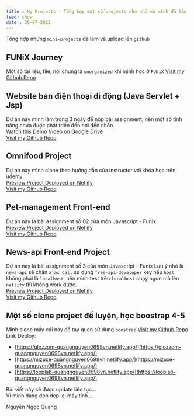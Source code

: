 ```yaml
---
title : My Projects - Tổng hợp một số projects nho nhỏ mà mình đã làm
feed: show
date : 30-07-2022
---
```


Tổng hợp những `mini-projects` đã làm và upload lên `github`

## FUNiX Journey
Một số tài liệu, file, nói chung là `unorganized` khi mình học ở `FUNiX`
[Visit my Github Repo](https://github.com/quangnguyen0698vn/FUNiX_Journey)
## Website bán điện thoại di động (Java Servlet + Jsp)
Dự án này mình làm trong 3 ngày để nộp bài assignment, nên một số tính năng chưa được phát triển đến nơi đến chốn.  
[Watch this Demo Video on Google Drive](https://drive.google.com/file/d/1lz-Z8_aL5RitkV2-4RHQQJJ2LtrJS8ye/view?usp=sharing)  
[Visit my Github Repo](https://github.com/quangnguyen0698vn/zPHONE_Project)
## Omnifood Project
Dự án này mình clone theo hướng dẫn của instructor với khóa học trên udemy.  
[Preview Project Deployed on Netlify](https://omnifood-quangnguyen0698vn.netlify.app/)  
[Visit my Github Repo](https://github.com/quangnguyen0698vn/omnifood-project)
## Pet-management Front-end
Dự án này là bài assignment số 02 của môn Javascript - Funix  
[Preview Project Deployed on Netlify](https://pet-management-quangnguyen0698vn.netlify.app/)  
[Visit my Github Repo](https://github.com/quangnguyen0698vn/Assignment-02_PRF192x_2.1-A_VN_NguyenNgocQuang_quangnnFX16178)
## News-api Front-end Project
Dự án này là bài assignment số 3 của môn Javascript - Funix
Lưu ý nhỏ là `news-api` sẽ chặn `ajax call` sử dụng `free-api-developer` key nếu `host` không phải là `localhost`, nên mình test trên `localhost` chạy ngon mà lên `netlify` thì không work được.  
[Preview Project Deployed on Netlify](https://news-ajax-quangnguyen0698vn.netlify.app)  
[Visit my Github Repo](https://github.com/quangnguyen0698vn/Assignment-03_PRF192x_2.1-A_VN_NguyenNgocQuang_quangnnFX16178)
## Một số clone project để luyện, học boostrap 4-5
Mình clone mấy cái này để tay quen sử dụng `boostrap`
[Visit my Github Repo](https://github.com/quangnguyen0698vn/bootstrap-projects)  
Link Deploy:
- [https://glozzom-quangnguyen0698vn.netlify.app/](https://glozzom-quangnguyen0698vn.netlify.app/)  
- [https://mizuxe-quangnguyen0698vn.netlify.app/](https://mizuxe-quangnguyen0698vn.netlify.app/)  
- [https://looplab-quangnguyen0698vn.netlify.app/](https://looplab-quangnguyen0698vn.netlify.app/)

Bài viết này sẽ được update liên tục...  
Vì mình đang dọn dẹp lại máy tính...  
    
Nguyễn Ngọc Quang